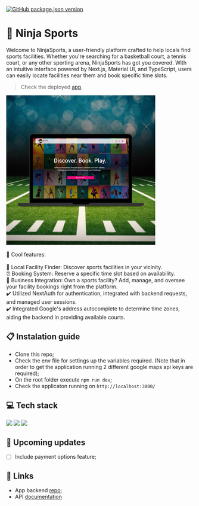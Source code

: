 [![GitHub package.json version](https://img.shields.io/github/package-json/v/osmfaria/sport-facility-scheduler-frontend)](https://img.shields.io/github/package-json/v/osmfaria/sport-facility-scheduler-frontend)
 
# 🥷 Ninja Sports

Welcome to NinjaSports, a user-friendly platform crafted to help locals find sports facilities. Whether you're searching for a basketball court, a tennis court, or any other sporting arena, NinjaSports has got you covered. With an intuitive interface powered by Next.js, Material UI, and TypeScript, users can easily locate facilities near them and book specific time slots.

> Check the deployed [app](https://ninjasports.vercel.app/).
<img src="./public/app-design.png" />

💭 Cool features:\
\
📍 Local Facility Finder: Discover sports facilities in your vicinity. \
⏰ Booking System: Reserve a specific time slot based on availability. \
🏢 Business Integration: Own a sports facility? Add, manage, and oversee your facility bookings right from the platform. \
:heavy_check_mark: Utilized NextAuth for authentication, integrated with backend requests, and managed user sessions. \
:heavy_check_mark: Integrated Google's address autocomplete to determine time zones, aiding the backend in providing available courts.

## 📋 Instalation guide

- Clone this repo;
- Check the env file for settings up the variables required. (Note that in order to get the application running 2 different google maps api keys are required);
- On the root folder execute `npm run dev`;
- Check the applicaton running on `http://localhost:3000/`



## 💻 Tech stack

  <img src="https://img.shields.io/badge/next.js-000000?style=for-the-badge&logo=nextdotjs&logoColor=white" /> <img src="https://img.shields.io/badge/Material--UI-0081CB?style=for-the-badge&logo=material-ui&logoColor=white" /> <img src="https://img.shields.io/badge/TypeScript-007ACC?style=for-the-badge&logo=typescript&logoColor=white" /> 

  ## :telescope: Upcoming updates

- [ ] Include payment options feature;


## 🔗 Links

- App backend [repo](https://github.com/osmfaria/sport-facility-scheduler-backend);
- API [documentation](https://court-scheduler.herokuapp.com/api/doc/) 

